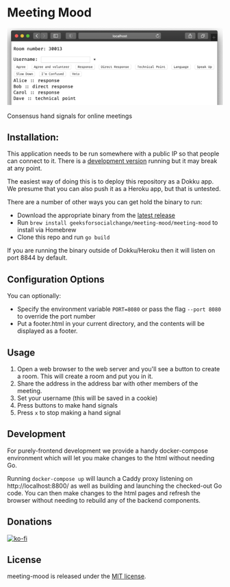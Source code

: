 # Meeting Mood

![screenshot.png](screenshot.png)

Consensus hand signals for online meetings

## Installation:

This application needs to be run somewhere with a public IP so that people can connect to it.  There is a [development version](https://meeting-mood.wheresalice.info) running but it may break at any point.

The easiest way of doing this is to deploy this repository as a Dokku app.  We presume that you can also push it as a Heroku app, but that is untested.

There are a number of other ways you can get hold the binary to run:

* Download the appropriate binary from the [latest release](https://github.com/geeksforsocialchange/meeting-mood/releases/latest)
* Run `brew install geeksforsocialchange/meeting-mood/meeting-mood` to install via Homebrew
* Clone this repo and run `go build`

If you are running the binary outside of Dokku/Heroku then it will listen on port 8844 by default.

## Configuration Options

You can optionally:

* Specify the environment variable `PORT=8080` or pass the flag `--port 8080` to override the port number
* Put a footer.html in your current directory, and the contents will be displayed as a footer.

## Usage

1. Open a web browser to the web server and you'll see a button to create a room.  This will create a room and put you in it.
2. Share the address in the address bar with other members of the meeting.
3. Set your username (this will be saved in a cookie)
4. Press buttons to make hand signals
5. Press `x` to stop making a hand signal

## Development

For purely-frontend development we provide a handy docker-compose environment which will let you make changes to the html without needing Go.

Running `docker-compose up` will launch a Caddy proxy listening on http://localhost:8800/ as well as building and launching the checked-out Go code.  You can then make changes to the html pages and refresh the browser without needing to rebuild any of the backend components.

## Donations

[![ko-fi](https://ko-fi.com/img/githubbutton_sm.svg)](https://ko-fi.com/wheresalice)

## License

meeting-mood is released under the [MIT license](LICENSE).